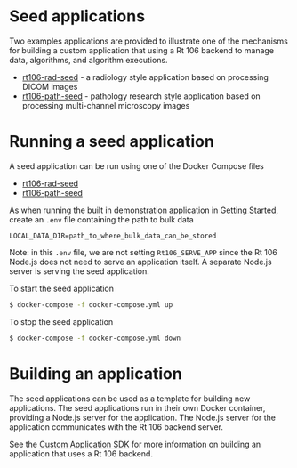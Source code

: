 # Seed applications

Two examples applications are provided to illustrate one of the mechanisms
for building a custom application that using a Rt 106 backend to manage data,
algorithms, and algorithm executions.

* [rt106-rad-seed](https://github.com/rt106/rt106-rad-seed) - a radiology style application based on processing DICOM images
* [rt106-path-seed](https://github.com/rt106/rt106-path-seed) - pathology research style application based on processing multi-channel microscopy images

# Running a seed application

A seed application can be run using one of the Docker Compose files

* [rt106-rad-seed](https://raw.githubusercontent.com/rt106/rt106-rad-seed/master/docker-compose.yml)
* [rt106-path-seed](https://raw.githubusercontent.com/rt106/rt106-path-seed/master/docker-compose.yml)

As when running the built in demonstration application in [Getting Started](GETTING_STARTED.md), create an ```.env``` file containing the path to bulk data
```
LOCAL_DATA_DIR=path_to_where_bulk_data_can_be_stored
```
Note: in this ```.env``` file, we are not setting ```Rt106_SERVE_APP``` since the Rt 106 Node.js does not need to serve an application itself.  A separate Node.js server is serving the seed application.

To start the seed application
```bash
$ docker-compose -f docker-compose.yml up
```

To stop the seed application
```bash
$ docker-compose -f docker-compose.yml down
```


# Building an application

The seed applications can be used as a template for building new applications. The seed applications run in their own Docker container, providing a Node.js server for the application. The Node.js server for the application communicates with the Rt 106 backend server.

See the [Custom Application SDK](CUSTOM_APPLICATION_SDK.md) for more information on building an application that uses a Rt 106 backend.
